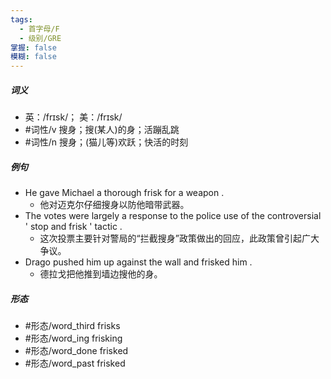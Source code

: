 ```yaml
---
tags:
  - 首字母/F
  - 级别/GRE
掌握: false
模糊: false
---
```

##### 词义
- 英：/frɪsk/； 美：/frɪsk/
- #词性/v  搜身；搜(某人)的身；活蹦乱跳
- #词性/n  搜身；(猫儿等)欢跃；快活的时刻
##### 例句
- He gave Michael a thorough frisk for a weapon .
	- 他对迈克尔仔细搜身以防他暗带武器。
- The votes were largely a response to the police use of the controversial ' stop and frisk ' tactic .
	- 这次投票主要针对警局的“拦截搜身”政策做出的回应，此政策曾引起广大争议。
- Drago pushed him up against the wall and frisked him .
	- 德拉戈把他推到墙边搜他的身。
##### 形态
- #形态/word_third frisks
- #形态/word_ing frisking
- #形态/word_done frisked
- #形态/word_past frisked
